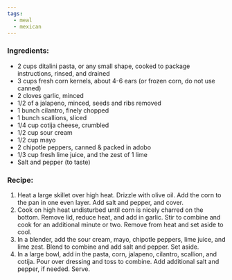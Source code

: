 ```yaml
---
tags:
  - meal
  - mexican
---
```

### Ingredients:
- 2 cups ditalini pasta, or any small shape, cooked to package instructions, rinsed, and drained
- 3 cups fresh corn kernels, about 4-6 ears (or frozen corn, do not use canned)
- 2 cloves garlic, minced
- 1/2 of a jalapeno, minced, seeds and ribs removed
- 1 bunch cilantro, finely chopped
- 1 bunch scallions, sliced
- 1/4 cup cotija cheese, crumbled
- 1/2 cup sour cream
- 1/2 cup mayo
- 2 chipotle peppers, canned & packed in adobo
- 1/3 cup fresh lime juice, and the zest of 1 lime
- Salt and pepper (to taste)

### Recipe:
1. Heat a large skillet over high heat. Drizzle with olive oil. Add the corn to the pan in one even layer. Add salt and pepper, and cover. 
2. Cook on high heat undisturbed until corn is nicely charred on the bottom. Remove lid, reduce heat, and add in garlic. Stir to combine and cook for an additional minute or two. Remove from heat and set aside to cool.
3. In a blender, add the sour cream, mayo, chipotle peppers, lime juice, and lime zest. Blend to combine and add salt and pepper. Set aside. 
4. In a large bowl, add in the pasta, corn, jalapeno, cilantro, scallion, and cotija. Pour over dressing and toss to combine. Add additional salt and pepper, if needed. Serve. 